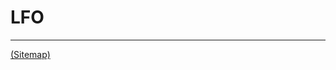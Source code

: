 # LFO

---

[(Sitemap)](https://github.com/way-of-the-sunvox/Way-of-the-SunVox/blob/master/Sitemap.md)

